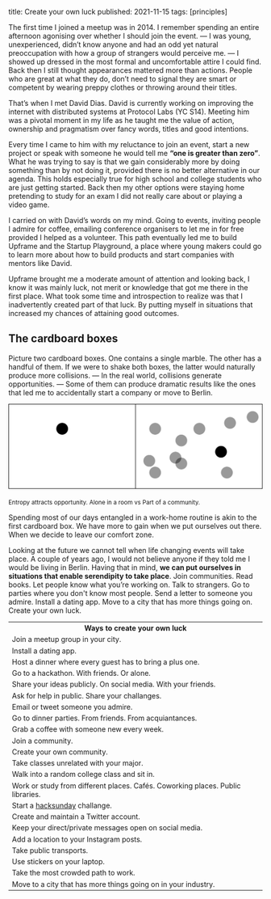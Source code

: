 title: Create your own luck
published: 2021-11-15
tags: [principles]

The first time I joined a meetup was in 2014. I remember spending an entire afternoon agonising over whether I should join the event. — I was young, unexperienced, didn’t know anyone and had an odd yet natural preoccupation with how a group of strangers would perceive me. — I showed up dressed in the most formal and uncomfortable attire I could find. Back then I still thought appearances mattered more than actions. People who are great at what they do, don’t need to signal they are smart or competent by wearing preppy clothes or throwing around their titles.

That’s when I met David Dias. David is currently working on improving the internet with distributed systems at Protocol Labs (YC S14). Meeting him was a pivotal moment in my life as he taught me the value of action, ownership and pragmatism over fancy words, titles and good intentions.

Every time I came to him with my reluctance to join an event, start a new project or speak with someone he would tell me **“one is greater than zero”**. What he was trying to say is that we gain considerably more by doing something than by not doing it, provided there is no better alternative in our agenda. This holds especially true for high school and college students who are just getting started. Back then my other options were staying home pretending to study for an exam I did not really care about or playing a video game.

I carried on with David’s words on my mind. Going to events, inviting people I admire for coffee, emailing conference organisers to let me in for free provided I helped as a volunteer. This path eventually led me to build Upframe and the Startup Playground, a place where young makers could go to learn more about how to build products and start companies with mentors like David.

Upframe brought me a moderate amount of attention and looking back, I know it was mainly luck, not merit or knowledge that got me there in the first place. What took some time and introspection to realize was that I inadvertently created part of that luck. By putting myself in situations that increased my chances of attaining good outcomes.

<h2 class="title">The cardboard boxes</h2>

Picture two cardboard boxes. One contains a single marble. The other has a handful of them. If we were to shake both boxes, the latter would naturally produce more collisions. — In the real world, collisions generate opportunities. — Some of them can produce dramatic results like the ones that led me to accidentally start a company or move to Berlin.

<img alt="cardboard boxes" src="../static/entropy.png">

<small>Entropy attracts opportunity. Alone in a room vs Part of a community.</small>

Spending most of our days entangled in a work-home routine is akin to the first cardboard box. We have more to gain when we put ourselves out there. When we decide to leave our comfort zone.

Looking at the future we cannot tell when life changing events will take place. A couple of years ago, I would not believe anyone if they told me I would be living in Berlin. Having that in mind, **we can put ourselves in situations that enable serendipity to take place**. Join communities. Read books. Let people know what you’re working on. Talk to strangers. Go to parties where you don't know most people. Send a letter to someone you admire. Install a dating app. Move to a city that has more things going on. Create your own luck.

<table class="blogpost-table">
  <tr>
    <th>Ways to create your own luck</th>
  </tr>
  <tr>
    <td>Join a meetup group in your city.</td>
  </tr>
  <tr>
  <td>Install a dating app.</td>
  </tr>
  <tr>
  <td>Host a dinner where every guest has to bring a plus one.</td>
  </tr>
  <tr>
  <td>Go to a hackathon. With friends. Or alone.</td>
  </tr>
  <tr>
  <td>Share your ideas publicly. On social media. With your friends.</td>
  </tr>
  <tr>
  <td>Ask for help in public. Share your challanges.</td>
  </tr>
  <tr>
  <td>Email or tweet someone you admire.</td>
  </tr>
   <tr>
  <td>Go to dinner parties. From friends. From acquiantances.</td>
  </tr>
   <tr>
  <td>Grab a coffee with someone new every week.</td>
  </tr>
   <tr>
  <td>Join a community.</td>
  </tr>
  <tr>
  <td>Create your own community.</td>
  </tr>
  <tr>
  <td>Take classes unrelated with your major.</td>
  </tr>
  <tr>
    <td>Walk into a random college class and sit in.</td>
  </tr>
  <tr>
  <td>Work or study from different places. Cafés. Coworking places. Public libraries.</td>
  </tr>
  <tr>
    <td>Start a <a class="link" href="https://moonwith.com/tag/hackasundays/" target="_blank">hacksunday</a> challange.</td>
  </tr>
  <tr>
    <td>Create and maintain a Twitter account.</td>
  </tr>
  <tr>
    <td>Keep your direct/private messages open on social media.</td>
  </tr>
  <tr>
    <td>Add a location to your Instagram posts.</td>
  </tr>
  <tr>
    <td>Take public transports.</td>
  </tr>
  <tr>
    <td>Use stickers on your laptop.</td>
  </tr>
  <tr>
    <td>Take the most crowded path to work.</td>
  </tr>
  <tr>
    <td>Move to a city that has more things going on in your industry.</td>
  </tr>
</table>
